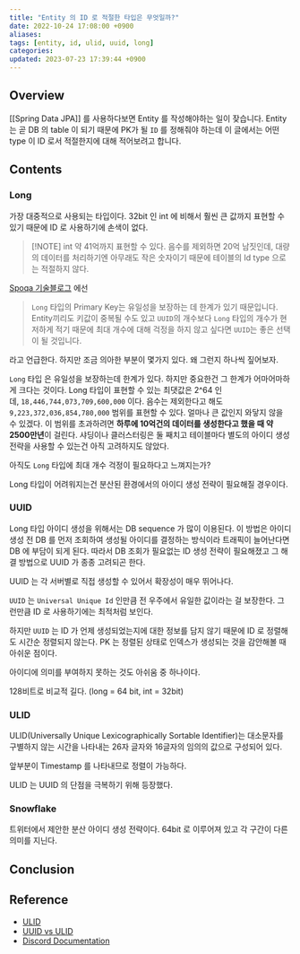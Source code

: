 ```yaml
---
title: "Entity 의 ID 로 적절한 타입은 무엇일까?"
date: 2022-10-24 17:08:00 +0900
aliases: 
tags: [entity, id, ulid, uuid, long]
categories: 
updated: 2023-07-23 17:39:44 +0900
---
```


## Overview

[[Spring Data JPA]] 를 사용하다보면 Entity 를 작성해야하는 일이 잦습니다. Entity 는 곧 DB 의 table 이 되기 때문에 PK가 될 `ID` 를 정해줘야 하는데 이 글에서는 어떤 type 이 ID 로서 적절한지에 대해 적어보려고 합니다.

## Contents

### Long

가장 대중적으로 사용되는 타입이다. 32bit 인 int 에 비해서 훨씬 큰 값까지 표현할 수 있기 때문에 ID 로 사용하기에 손색이 없다.

> [!NOTE] int
> 약 41억까지 표현할 수 있다. 음수를 제외하면 20억 남짓인데, 대량의 데이터를 처리하기엔 아무래도 작은 숫자이기 때문에 테이블의 Id type 으로는 적절하지 않다.

[Spoqa 기술블로그](https://spoqa.github.io/2022/08/16/kotlin-jpa-entity.html) 에선

> `Long` 타입의 Primary Key는 유일성을 보장하는 데 한계가 있기 때문입니다. Entity끼리도 키값이 중복될 수도 있고 `UUID`의 개수보다 `Long` 타입의 개수가 현저하게 적기 때문에 최대 개수에 대해 걱정을 하지 않고 싶다면 `UUID`는 좋은 선택이 될 것입니다.

라고 언급한다. 하지만 조금 의아한 부분이 몇가지 있다. 왜 그런지 하나씩 짚어보자.

`Long` 타입 은 유일성을 보장하는데 한계가 있다. 하지만 중요한건 그 한계가 어마어마하게 크다는 것이다. Long 타입이 표현할 수 있는 최댓값은 2^64 인데, `18,446,744,073,709,600,000` 이다. 음수는 제외한다고 해도 `9,223,372,036,854,780,000` 범위를 표현할 수 있다. 얼마나 큰 값인지 와닿지 않을 수 있겠다. 이 범위를 초과하려면 **하루에 10억건의 데이터를 생성한다고 했을 때 약 2500만년**이 걸린다. 샤딩이나 클러스터링은 둘 째치고 테이블마다 별도의 아이디 생성 전략을 사용할 수 있는건 아직 고려하지도 않았다.

아직도 `Long` 타입에 최대 개수 걱정이 필요하다고 느껴지는가?

Long 타입이 어려워지는건 분산된 환경에서의 아이디 생성 전략이 필요해질 경우이다.

### UUID

Long 타입 아이디 생성을 위해서는 DB sequence 가 많이 이용된다. 이 방법은 아이디 생성 전 DB 를 먼저 조회하여 생성될 아이디를 결정하는 방식이라 트래픽이 늘어난다면 DB 에 부담이 되게 된다. 따라서 DB 조회가 필요없는 ID 생성 전략이 필요해졌고 그 해결 방법으로 UUID 가 종종 고려되곤 한다.

UUID 는 각 서버별로 직접 생성할 수 있어서 확장성이 매우 뛰어나다.

`UUID` 는 `Universal Unique Id` 인만큼 전 우주에서 유일한 값이라는 걸 보장한다. 그런만큼 ID 로 사용하기에는 최적처럼 보인다.

하지만 `UUID` 는 ID 가 언제 생성되었는지에 대한 정보를 담지 않기 때문에 ID 로 정렬해도 시간순 정렬되지 않는다. PK 는 정렬된 상태로 인덱스가 생성되는 것을 감안해볼 때 아쉬운 점이다.

아이디에 의미를 부여하지 못하는 것도 아쉬움 중 하나이다.

128비트로 비교적 길다. (long = 64 bit, int = 32bit)

### ULID

ULID(Universally Unique Lexicographically Sortable Identifier)는 대소문자를 구별하지 않는 시간을 나타내는 26자 글자와 16글자의 임의의 값으로 구성되어 있다.

앞부분이 Timestamp 를 나타내므로 정렬이 가능하다.

ULID 는 UUID 의 단점을 극복하기 위해 등장했다.

### Snowflake

트위터에서 제안한 분산 아이디 생성 전략이다. 64bit 로 이루어져 있고 각 구간이 다른 의미를 지닌다.



## Conclusion

## Reference

- [ULID](https://github.com/ulid/spec)
- [UUID vs ULID](https://velog.io/@injoon2019/UUID-vs-ULID)
- [Discord Documentation](https://discord.com/developers/docs/reference#snowflakes)